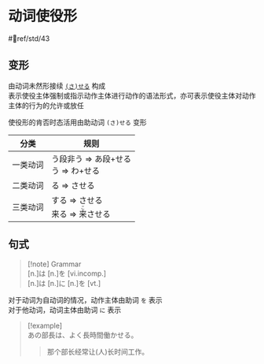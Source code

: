 # 动词使役形  

 #📖ref/std/43  

## 变形  
由动词未然形接续 [`(さ)せる`](../5.auxi_verb/させる.md#使役助动词) 构成  
表示使役主体强制或指示动作主体进行动作的语法形式，亦可表示使役主体对动作主体的行为的允许或放任  

使役形的肯否时态活用由助动词 `(さ)せる` 变形  

| 分类   | 规则                                             |
| ---- | ---------------------------------------------- |
| 一类动词 | う段非う => あ段+せる<br>う => わ+せる                     |
| 二类动词 | る => させる                                       |
| 三类动词 | する => させる<br>来る => <ruby>来<rt>こ</rt>させる</ruby> |

## 句式

> [!note] Grammar  
> [n.]は [n.]を [vi.incomp.]  
> [n.]は [n.]に [n.]を [vt.]  


对于动词为自动词的情况，动作主体由助词 `を` 表示  
对于他动词，动词主体由助词 `に` 表示  

> [!example]  
> あの部長は、よく長時間働かせる。  
> > 那个部长经常让(人)长时间工作。  